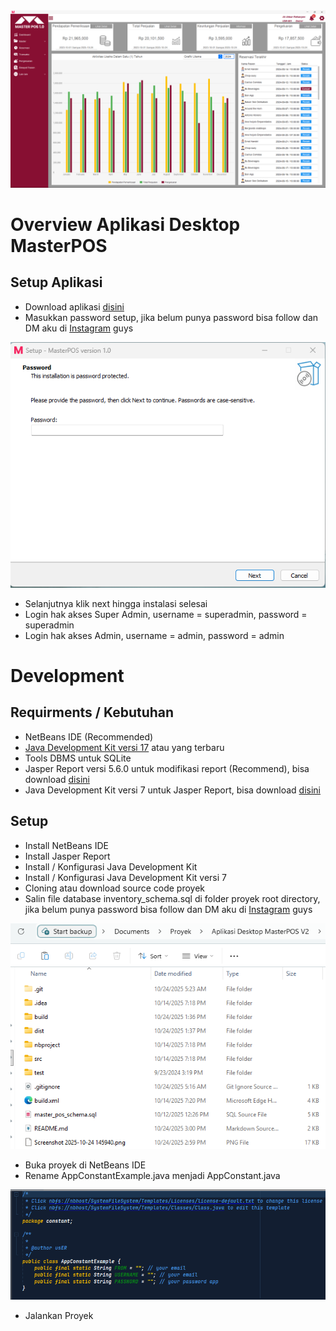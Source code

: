 <img src="Screenshot 2025-10-24 150342.png">

# Overview Aplikasi Desktop MasterPOS

## Setup Aplikasi
- Download aplikasi [disini](https://drive.google.com/drive/folders/1cbDgwonPpp_qE99wygPfzWC0FlYUxWJB?usp=sharing)
- Masukkan password setup, jika belum punya password bisa follow dan DM aku di [Instagram](https://www.instagram.com/muhmdaliakbar_raf?igsh=MWNhMHVzN214emE2dg==) guys 
<img src="Screenshot 2025-10-24 145940.png">

- Selanjutnya klik next hingga instalasi selesai
- Login hak akses Super Admin, username = superadmin, password = superadmin
- Login hak akses Admin, username = admin, password = admin

# Development
## Requirments / Kebutuhan
- NetBeans IDE (Recommended)
- [Java Development Kit versi 17](https://www.oracle.com/java/technologies/javase/jdk17-archive-downloads.html) atau yang terbaru
- Tools DBMS untuk SQLite 
- Jasper Report versi 5.6.0 untuk modifikasi report (Recommend), bisa download [disini](https://drive.google.com/drive/folders/1UXMiXOITagECUR7nH9tPSCr8Dh-po65j?usp=sharing)
- Java Development Kit versi 7 untuk Jasper Report, bisa download [disini](https://drive.google.com/drive/folders/1UXMiXOITagECUR7nH9tPSCr8Dh-po65j?usp=sharing)

## Setup
- Install NetBeans IDE
- Install Jasper Report
- Install / Konfigurasi Java Development Kit
- Install / Konfigurasi Java Development Kit versi 7
- Cloning atau download source code proyek
- Salin file database inventory_schema.sql di folder proyek root directory, jika belum punya password bisa follow dan DM aku di [Instagram](https://www.instagram.com/muhmdaliakbar_raf?igsh=MWNhMHVzN214emE2dg==) guys 
<img src="Screenshot 2025-10-24 150037.png">

- Buka proyek di NetBeans IDE
- Rename AppConstantExample.java menjadi AppConstant.java
<img src="Screenshot 2025-10-27 092959.png">

- Jalankan Proyek